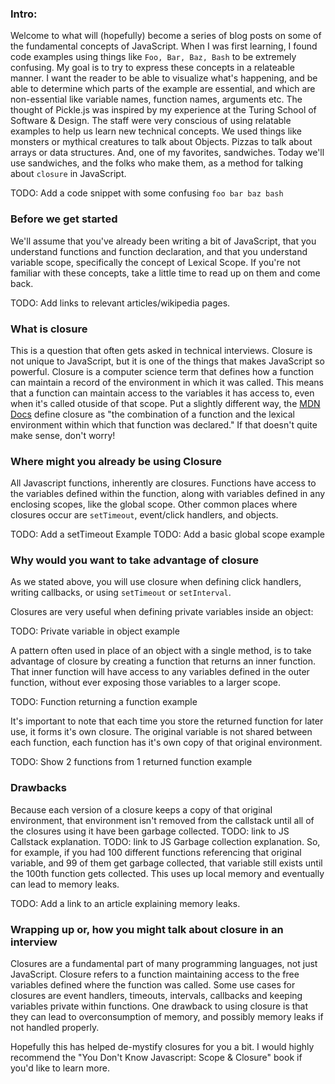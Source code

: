 ### Intro:

Welcome to what will (hopefully) become a series of blog posts on some of the fundamental concepts of JavaScript.  When I was first learning, I found code examples using things like `Foo, Bar, Baz, Bash` to be extremely confusing.  My goal is to try to express these concepts in a relateable manner.  I want the reader to be able to visualize what's happening, and be able to determine which parts of the example are essential, and which are non-essential like variable names, function names, arguments etc.  The thought of Pickle.js was inspired by my experience at the Turing School of Software & Design.  The staff were very conscious of using relatable examples to help us learn new technical concepts.  We used things like monsters or mythical creatures to talk about Objects.  Pizzas to talk about arrays or data structures.  And, one of my favorites, sandwiches.  Today we'll use sandwiches, and the folks who make them, as a method for talking about `closure` in JavaScript.

TODO: Add a code snippet with some confusing `foo bar baz bash`

### Before we get started

We'll assume that you've already been writing a bit of JavaScript, that you understand functions and function declaration, and that you understand variable scope, specifically the concept of Lexical Scope.  If you're not familiar with these concepts, take a little time to read up on them and come back.

TODO: Add links to relevant articles/wikipedia pages.

### What is closure

This is a question that often gets asked in technical interviews.  Closure is not unique to JavaScript, but it is one of the things that makes JavaScript so powerful.  Closure is a computer science term that defines how a function can maintain a record of the environment in which it was called.  This means that a function can maintain access to the variables it has access to, even when it's called otuside of that scope.  Put a slightly different way, the [MDN Docs](https://developer.mozilla.org/en-US/docs/Web/JavaScript/Closures) define closure as "the combination of a function and the lexical environment within which that function was declared."  If that doesn't quite make sense, don't worry!

### Where might you already be using Closure

All Javascript functions, inherently are closures.  Functions have access to the variables defined within the function, along with variables defined in any enclosing scopes, like the global scope.  Other common places where closures occur are `setTimeout`, event/click handlers, and objects.

TODO: Add a setTimeout Example
TODO: Add a basic global scope example

### Why would you want to take advantage of closure

As we stated above, you will use closure when defining click handlers, writing callbacks, or using `setTimeout` or `setInterval`.

Closures are very useful when defining private variables inside an object:

TODO: Private variable in object example

A pattern often used in place of an object with a single method, is to take advantage of closure by creating a function that returns an inner function.  That inner function will have access to any variables defined in the outer function, without ever exposing those variables to a larger scope.

TODO: Function returning a function example

It's important to note that each time you store the returned function for later use, it forms it's own closure.  The original variable is not shared between each function, each function has it's own copy of that original environment.

TODO: Show 2 functions from 1 returned function example

### Drawbacks

Because each version of a closure keeps a copy of that original environment, that environment isn't removed from the callstack until all of the closures using it have been garbage collected.
TODO: link to JS Callstack explanation.
TODO: link to JS Garbage collection explanation.
So, for example, if you had 100 different functions referencing that original variable, and 99 of them get garbage collected, that variable still exists until the 100th function gets collected.  This uses up local memory and eventually can lead to memory leaks.

TODO: Add a link to an article explaining memory leaks.

### Wrapping up or, how you might talk about closure in an interview

Closures are a fundamental part of many programming languages, not just JavaScript.  Closure refers to a function maintaining access to the free variables defined where the function was called.  Some use cases for closures are event handlers, timeouts, intervals, callbacks and keeping variables private within functions.  One drawback to using closure is that they can lead to overconsumption of memory, and possibly memory leaks if not handled properly.

Hopefully this has helped de-mystify closures for you a bit.  I would highly recommend the "You Don't Know Javascript: Scope & Closure" book if you'd like to learn more.
